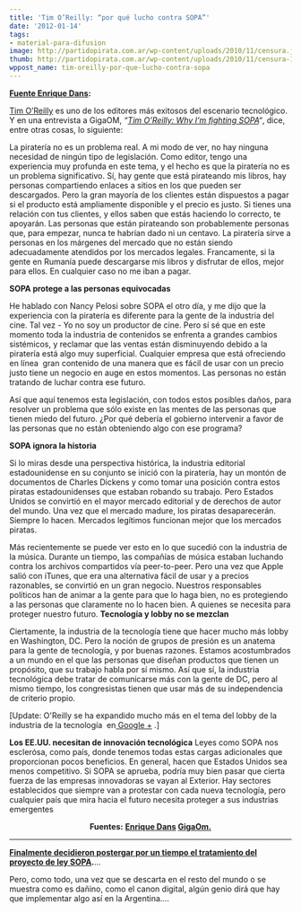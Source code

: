 ```yaml
---
title: 'Tim O’Reilly: “por qué lucho contra SOPA”'
date: '2012-01-14'
tags:
- material-para-difusion
image: http://partidopirata.com.ar/wp-content/uploads/2010/11/censura.jpg
thumb: http://partidopirata.com.ar/wp-content/uploads/2010/11/censura-150x150.jpg
wppost_name: tim-oreilly-por-que-lucho-contra-sopa
---
```


<strong><a href="http://www.enriquedans.com/2012/01/enorme-tim-oreilly-por-que-lucho-contra-sopa.html" target="_blank">Fuente Enrique Dans</a>:</strong>

<a title="Tim O'Reilly - Wikipedia (ES)" href="http://es.wikipedia.org/wiki/Tim_O%27Reilly" target="_blank">Tim O’Reilly</a> es uno de los editores más exitosos del escenario tecnológico. Y en una entrevista a GigaOM, <em>“<a title="Tim O’Reilly: Why I’m fighting SOPA - GigaOM" href="http://gigaom.com/2012/01/13/tim-oreilly-why-im-fighting-sopa/" target="_blank">Tim O’Reilly: Why I’m fighting SOPA</a>“</em>, dice, entre otras cosas, lo siguiente:

La piratería no es un problema real. A mi modo de ver, no hay ninguna necesidad de ningún tipo de legislación. Como editor, tengo una experiencia muy profunda en este tema, y el hecho es que la piratería no es un problema significativo. Sí, hay gente que está pirateando mis libros, hay personas compartiendo enlaces a sitios en los que pueden ser descargados. Pero la gran mayoría de los clientes están dispuestos a pagar si el producto está ampliamente disponible y el precio es justo. Si tienes una relación con tus clientes, y ellos saben que estás haciendo lo correcto, te apoyarán. Las personas que están pirateando son probablemente personas que, para empezar, nunca te habrían dado ni un centavo. La piratería sirve a personas en los márgenes del mercado que no están siendo adecuadamente atendidos por los mercados legales. Francamente, si la gente en Rumanía puede descargarse mis libros y disfrutar de ellos, mejor para ellos. En cualquier caso no me iban a pagar.

<strong>SOPA protege a las personas equivocadas</strong>

He hablado con Nancy Pelosi sobre SOPA el otro día, y me dijo que la experiencia con la piratería es diferente para la gente de la industria del cine. Tal vez - Yo no soy un productor de cine. Pero sí sé que en este momento toda la industria de contenidos se enfrenta a grandes cambios sistémicos, y reclamar que las ventas están disminuyendo debido a la piratería está algo muy superficial. Cualquier empresa que está ofreciendo en línea  gran contenido de una manera que es fácil de usar con un precio justo tiene un negocio en auge en estos momentos. Las personas no están tratando de luchar contra ese futuro.

Así que aquí tenemos esta legislación, con todos estos posibles daños, para resolver un problema que sólo existe en las mentes de las personas que tienen miedo del futuro. ¿Por qué debería el gobierno intervenir a favor de las personas que no están obteniendo algo con ese programa?

<strong>SOPA ignora la historia</strong>

Si lo miras desde una perspectiva histórica, la industria editorial estadounidense en su conjunto se inició con la piratería, hay un montón de documentos de Charles Dickens y como tomar una posición contra estos piratas estadounidenses que estaban robando su trabajo. Pero Estados Unidos se convirtió en el mayor mercado editorial y de derechos de autor del mundo. Una vez que el mercado madure, los piratas desaparecerán. Siempre lo hacen. Mercados legítimos funcionan mejor que los mercados piratas.

Más recientemente se puede ver esto en lo que sucedió con la industria de la música. Durante un tiempo, las compañías de música estaban luchando contra los archivos compartidos vía peer-to-peer. Pero una vez que Apple salió con iTunes, que era una alternativa fácil de usar y a precios razonables, se convirtió en un gran negocio. Nuestros responsables políticos han de animar a la gente para que lo haga bien, no es protegiendo a las personas que claramente no lo hacen bien. A quienes se necesita para proteger nuestro futuro.
<strong>Tecnología y lobby no se mezclan</strong>

Ciertamente, la industria de la tecnología tiene que hacer mucho más lobby  en Washington, DC. Pero la noción de grupos de presión es un anatema para la gente de tecnología, y por buenas razones. Estamos acostumbrados a un mundo en el que las personas que diseñan productos que tienen un propósito, que su trabajo habla por sí mismo. Así que sí, la industria tecnológica debe tratar de comunicarse más con la gente de DC, pero al mismo tiempo, los congresistas tienen que usar más de su independencia de criterio propio.

[Update: O'Reilly se ha expandido mucho más en el tema del lobby de la industria de la tecnología  en<a href="https://plus.google.com/u/0/107033731246200681024/posts/BEDukdz2B1r" target="_blank"> Google +</a> .]
<p style="text-align: left;"><strong>Los EE.UU. necesitan de innovación tecnológica</strong>
Leyes como SOPA nos esclerósa, como país, donde tenemos todas estas cargas adicionales que proporcionan pocos beneficios. En general, hacen que Estados Unidos sea menos competitivo. Si SOPA se aprueba, podría muy bien pasar que cierta fuerza de las empresas innovadoras se vayan al Exterior. Hay sectores establecidos que siempre van a protestar con cada nueva tecnología, pero cualquier país que mira hacia el futuro necesita proteger a sus industrias emergentes
<strong></strong></p>
<p style="text-align: center;"><strong>Fuentes:</strong>
<strong> <a href="http://www.enriquedans.com/2012/01/enorme-tim-oreilly-por-que-lucho-contra-sopa.html" target="_blank">Enrique Dans</a>
<a href="http://gigaom.com/2012/01/13/tim-oreilly-why-im-fighting-sopa/" target="_blank">GigaOm.</a></strong></p>


<hr />

<strong><a href="http://lamula.pe/barra/elpais.com/504" target="_blank">Finalmente decidieron postergar por un tiempo el tratamiento del proyecto de ley SOPA</a>.</strong>...

Pero, como todo, una vez que se descarta en el resto del mundo o se muestra como es dañino, como el canon digital, algún genio dirá que hay que implementar algo así en la Argentina....
